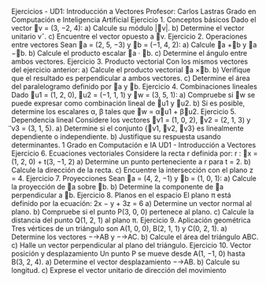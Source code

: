 Ejercicios - UD1: Introducción a Vectores
Profesor: Carlos Lastras
Grado en Computación e Inteligencia Artificial
Ejercicio 1. Conceptos básicos
Dado el vector ⃗v = (3, −2, 4):
a) Calcule su módulo |⃗v|.
b) Determine el vector unitario vˆ.
c) Encuentre el vector opuesto a ⃗v.
Ejercicio 2. Operaciones entre vectores
Sean ⃗a = (2, 5, −3) y
⃗b = (−1, 4, 2):
a) Calcule ⃗a +⃗b y ⃗a −⃗b.
b) Calcule el producto escalar ⃗a ·
⃗b.
c) Determine el ángulo entre ambos vectores.
Ejercicio 3. Producto vectorial
Con los mismos vectores del ejercicio anterior:
a) Calcule el producto vectorial ⃗a ×⃗b.
b) Verifique que el resultado es perpendicular a ambos vectores.
c) Determine el área del paralelogramo definido por ⃗a y
⃗b.
Ejercicio 4. Combinaciones lineales
Dado ⃗u1 = (1, 2, 0), ⃗u2 = (−1, 1, 1) y ⃗w = (3, 5, 1):
a) Compruebe si ⃗w se puede expresar como combinación lineal de ⃗u1 y ⃗u2.
b) Si es posible, determine los escalares α, β tales que ⃗w = α⃗u1 + β⃗u2.
Ejercicio 5. Dependencia lineal
Considere los vectores ⃗v1 = (1, 0, 2), ⃗v2 = (2, 1, 3) y ⃗v3 = (3, 1, 5).
a) Determine si el conjunto {⃗v1, ⃗v2, ⃗v3} es linealmente dependiente o independiente.
b) Justifique su respuesta usando determinantes.
1
Grado en Computación e IA UD1 - Introducción a Vectores
Ejercicio 6. Ecuaciones vectoriales
Considere la recta r definida por:
r : ⃗x = (1, 2, 0) + t(3, −1, 2)
a) Determine un punto perteneciente a r para t = 2.
b) Calcule la dirección de la recta.
c) Encuentre la intersección con el plano z = 4.
Ejercicio 7. Proyecciones
Sean ⃗a = (4, 2, −1) y
⃗b = (1, 0, 1):
a) Calcule la proyección de ⃗a sobre ⃗b.
b) Determine la componente de ⃗a perpendicular a ⃗b.
Ejercicio 8. Planos en el espacio
El plano π está definido por la ecuación:
2x − y + 3z = 6
a) Determine un vector normal al plano.
b) Compruebe si el punto P(3, 0, 0) pertenece al plano.
c) Calcule la distancia del punto Q(1, 2, 1) al plano π.
Ejercicio 9. Aplicación geométrica
Tres vértices de un triángulo son A(1, 0, 0), B(2, 1, 1) y C(0, 2, 1).
a) Determine los vectores −→AB y
−→AC.
b) Calcule el área del triángulo ABC.
c) Halle un vector perpendicular al plano del triángulo.
Ejercicio 10. Vector posición y desplazamiento
Un punto P se mueve desde A(1, −1, 0) hasta B(3, 2, 4).
a) Determine el vector desplazamiento −→AB.
b) Calcule su longitud.
c) Exprese el vector unitario de dirección del movimiento